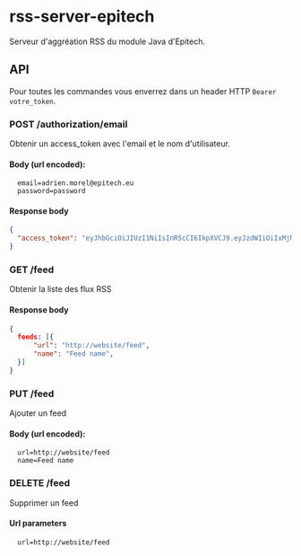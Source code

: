 # rss-server-epitech

Serveur d'aggréation RSS du module Java d'Epitech.

## API

Pour toutes les commandes vous enverrez dans un header HTTP `Bearer votre_token`.

### POST /authorization/email
Obtenir un access_token avec l'email et le nom d'utilisateur.

#### Body (url encoded):

```
  email=adrien.morel@epitech.eu
  password=password
```

#### Response body

```json
{
  "access_token": "eyJhbGciOiJIUzI1NiIsInR5cCI6IkpXVCJ9.eyJzdWIiOiIxMjM0NTY3ODkwIiwibmFtZSI6IkpvaG4gRG9lIiwiYWRtaW4iOnRydWV9.TJVA95OrM7E2cBab30RMHrHDcEfxjoYZgeFONFh7HgQ"
}
```
### GET /feed
Obtenir la liste des flux RSS

#### Response body

```json
{
  feeds: [{
      "url": "http://website/feed",
      "name": "Feed name",
  }]
}
```

### PUT /feed
Ajouter un feed

#### Body (url encoded):

```
  url=http://website/feed
  name=Feed name
```
### DELETE /feed
Supprimer un feed

#### Url parameters
```
  url=http://website/feed
```
